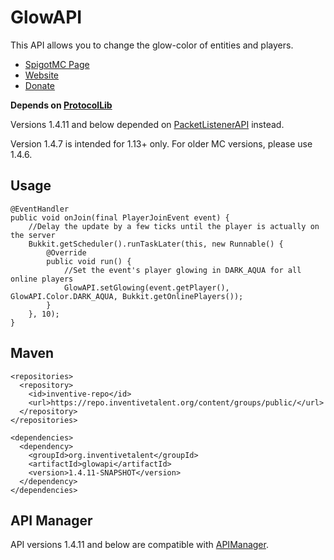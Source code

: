 # GlowAPI
This API allows you to change the glow-color of entities and players.

- [SpigotMC Page](https://www.spigotmc.org/resources/api-glowapi.19422/)
- [Website](https://inventivetalent.org/)
- [Donate](https://donation.inventivetalent.org/plugin/GlowAPI)

**Depends on [ProtocolLib](https://www.spigotmc.org/resources/protocollib.1997/)**

Versions 1.4.11 and below depended on [PacketListenerAPI](https://www.spigotmc.org/resources/api-packetlistenerapi.2930/) instead.

Version 1.4.7 is intended for 1.13+ only. For older MC versions, please use 1.4.6.

## Usage
    @EventHandler
    public void onJoin(final PlayerJoinEvent event) {
        //Delay the update by a few ticks until the player is actually on the server
        Bukkit.getScheduler().runTaskLater(this, new Runnable() {
            @Override
            public void run() {
                //Set the event's player glowing in DARK_AQUA for all online players
                GlowAPI.setGlowing(event.getPlayer(), GlowAPI.Color.DARK_AQUA, Bukkit.getOnlinePlayers());
            }
        }, 10);
    }

## Maven
    <repositories>
      <repository>
        <id>inventive-repo</id>
        <url>https://repo.inventivetalent.org/content/groups/public/</url>
      </repository>
    </repositories>

    <dependencies>
      <dependency>
        <groupId>org.inventivetalent</groupId>
        <artifactId>glowapi</artifactId>
        <version>1.4.11-SNAPSHOT</version>
      </dependency>
    </dependencies>
    
## API Manager
API versions 1.4.11 and below are compatible with [APIManager](https://www.spigotmc.org/resources/api-apimanager.19738/).
